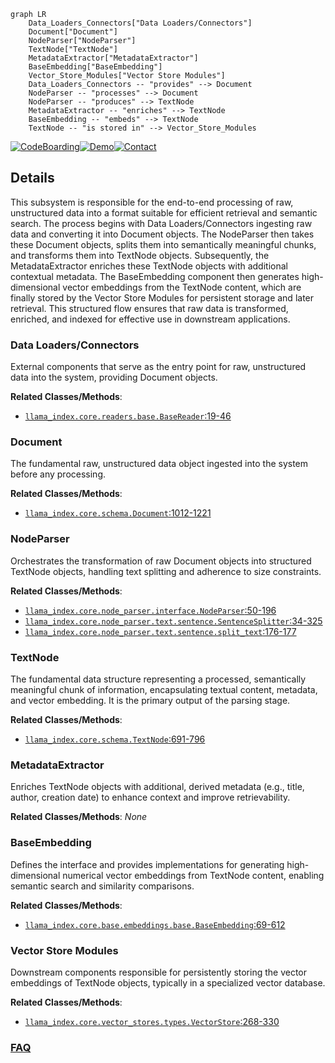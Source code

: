```mermaid
graph LR
    Data_Loaders_Connectors["Data Loaders/Connectors"]
    Document["Document"]
    NodeParser["NodeParser"]
    TextNode["TextNode"]
    MetadataExtractor["MetadataExtractor"]
    BaseEmbedding["BaseEmbedding"]
    Vector_Store_Modules["Vector Store Modules"]
    Data_Loaders_Connectors -- "provides" --> Document
    NodeParser -- "processes" --> Document
    NodeParser -- "produces" --> TextNode
    MetadataExtractor -- "enriches" --> TextNode
    BaseEmbedding -- "embeds" --> TextNode
    TextNode -- "is stored in" --> Vector_Store_Modules
```

[![CodeBoarding](https://img.shields.io/badge/Generated%20by-CodeBoarding-9cf?style=flat-square)](https://github.com/CodeBoarding/GeneratedOnBoardings)[![Demo](https://img.shields.io/badge/Try%20our-Demo-blue?style=flat-square)](https://www.codeboarding.org/demo)[![Contact](https://img.shields.io/badge/Contact%20us%20-%20contact@codeboarding.org-lightgrey?style=flat-square)](mailto:contact@codeboarding.org)

## Details

This subsystem is responsible for the end-to-end processing of raw, unstructured data into a format suitable for efficient retrieval and semantic search. The process begins with Data Loaders/Connectors ingesting raw data and converting it into Document objects. The NodeParser then takes these Document objects, splits them into semantically meaningful chunks, and transforms them into TextNode objects. Subsequently, the MetadataExtractor enriches these TextNode objects with additional contextual metadata. The BaseEmbedding component then generates high-dimensional vector embeddings from the TextNode content, which are finally stored by the Vector Store Modules for persistent storage and later retrieval. This structured flow ensures that raw data is transformed, enriched, and indexed for effective use in downstream applications.

### Data Loaders/Connectors
External components that serve as the entry point for raw, unstructured data into the system, providing Document objects.


**Related Classes/Methods**:

- <a href="https://github.com/run-llama/llama_index/blob/main/llama-index-core/llama_index/core/readers/base.py#L19-L46" target="_blank" rel="noopener noreferrer">`llama_index.core.readers.base.BaseReader`:19-46</a>


### Document
The fundamental raw, unstructured data object ingested into the system before any processing.


**Related Classes/Methods**:

- <a href="https://github.com/run-llama/llama_index/blob/main/llama-index-core/llama_index/core/schema.py#L1012-L1221" target="_blank" rel="noopener noreferrer">`llama_index.core.schema.Document`:1012-1221</a>


### NodeParser
Orchestrates the transformation of raw Document objects into structured TextNode objects, handling text splitting and adherence to size constraints.


**Related Classes/Methods**:

- <a href="https://github.com/run-llama/llama_index/blob/main/llama-index-core/llama_index/core/node_parser/interface.py#L50-L196" target="_blank" rel="noopener noreferrer">`llama_index.core.node_parser.interface.NodeParser`:50-196</a>
- <a href="https://github.com/run-llama/llama_index/blob/main/llama-index-core/llama_index/core/node_parser/text/sentence.py#L34-L325" target="_blank" rel="noopener noreferrer">`llama_index.core.node_parser.text.sentence.SentenceSplitter`:34-325</a>
- <a href="https://github.com/run-llama/llama_index/blob/main/llama-index-core/llama_index/core/node_parser/text/sentence.py#L176-L177" target="_blank" rel="noopener noreferrer">`llama_index.core.node_parser.text.sentence.split_text`:176-177</a>


### TextNode
The fundamental data structure representing a processed, semantically meaningful chunk of information, encapsulating textual content, metadata, and vector embedding. It is the primary output of the parsing stage.


**Related Classes/Methods**:

- <a href="https://github.com/run-llama/llama_index/blob/main/llama-index-core/llama_index/core/schema.py#L691-L796" target="_blank" rel="noopener noreferrer">`llama_index.core.schema.TextNode`:691-796</a>


### MetadataExtractor
Enriches TextNode objects with additional, derived metadata (e.g., title, author, creation date) to enhance context and improve retrievability.


**Related Classes/Methods**: _None_

### BaseEmbedding
Defines the interface and provides implementations for generating high-dimensional numerical vector embeddings from TextNode content, enabling semantic search and similarity comparisons.


**Related Classes/Methods**:

- <a href="https://github.com/run-llama/llama_index/blob/main/llama-index-core/llama_index/core/base/embeddings/base.py#L69-L612" target="_blank" rel="noopener noreferrer">`llama_index.core.base.embeddings.base.BaseEmbedding`:69-612</a>


### Vector Store Modules
Downstream components responsible for persistently storing the vector embeddings of TextNode objects, typically in a specialized vector database.


**Related Classes/Methods**:

- <a href="https://github.com/run-llama/llama_index/blob/main/llama-index-core/llama_index/core/vector_stores/types.py#L268-L330" target="_blank" rel="noopener noreferrer">`llama_index.core.vector_stores.types.VectorStore`:268-330</a>




### [FAQ](https://github.com/CodeBoarding/GeneratedOnBoardings/tree/main?tab=readme-ov-file#faq)